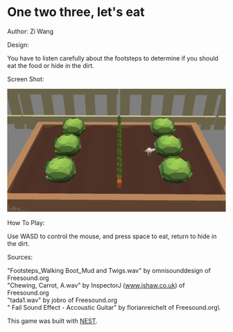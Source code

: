 # One two three, let's eat

Author: Zi Wang

Design: 

You have to listen carefully about the footsteps to determine if you should eat the food or hide in the dirt.

Screen Shot:

![Screen Shot](screenshot.png)

How To Play:

Use WASD to control the mouse, and press space to eat, return to hide in the dirt.

Sources: 

"Footsteps_Walking Boot_Mud and Twigs.wav" by omnisounddesign of Freesound.org\
"Chewing, Carrot, A.wav" by InspectorJ (www.jshaw.co.uk) of Freesound.org\
"tada1.wav" by jobro of Freesound.org\
" Fail Sound Effect - Accoustic Guitar" by florianreichelt of Freesound.org\


This game was built with [NEST](NEST.md).

